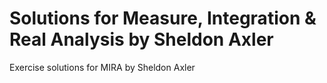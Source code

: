 # Solutions for Measure, Integration & Real Analysis by Sheldon Axler
Exercise solutions for MIRA by Sheldon Axler
